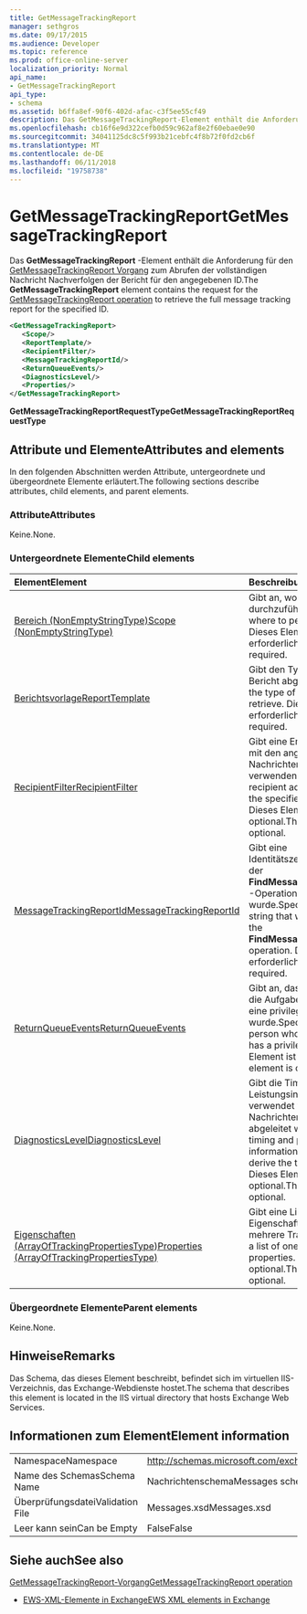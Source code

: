```yaml
---
title: GetMessageTrackingReport
manager: sethgros
ms.date: 09/17/2015
ms.audience: Developer
ms.topic: reference
ms.prod: office-online-server
localization_priority: Normal
api_name:
- GetMessageTrackingReport
api_type:
- schema
ms.assetid: b6ffa8ef-90f6-402d-afac-c3f5ee55cf49
description: Das GetMessageTrackingReport-Element enthält die Anforderung für den Vorgang GetMessageTrackingReport zum Abrufen der vollständigen Nachricht Nachverfolgen der Bericht für den angegebenen ID.
ms.openlocfilehash: cb16f6e9d322cefb0d59c962af8e2f60ebae0e90
ms.sourcegitcommit: 34041125dc8c5f993b21cebfc4f8b72f0fd2cb6f
ms.translationtype: MT
ms.contentlocale: de-DE
ms.lasthandoff: 06/11/2018
ms.locfileid: "19758738"
---
```

# <a name="getmessagetrackingreport"></a><span data-ttu-id="3c964-103">GetMessageTrackingReport</span><span class="sxs-lookup"><span data-stu-id="3c964-103">GetMessageTrackingReport</span></span>

<span data-ttu-id="3c964-104">Das **GetMessageTrackingReport** -Element enthält die Anforderung für den [GetMessageTrackingReport Vorgang](getmessagetrackingreport-operation.md) zum Abrufen der vollständigen Nachricht Nachverfolgen der Bericht für den angegebenen ID.</span><span class="sxs-lookup"><span data-stu-id="3c964-104">The **GetMessageTrackingReport** element contains the request for the [GetMessageTrackingReport operation](getmessagetrackingreport-operation.md) to retrieve the full message tracking report for the specified ID.</span></span> 
  
```XML
<GetMessageTrackingReport>
   <Scope/>
   <ReportTemplate/>
   <RecipientFilter/>
   <MessageTrackingReportId/>
   <ReturnQueueEvents/>
   <DiagnosticsLevel/>
   <Properties/>
</GetMessageTrackingReport>
```

 <span data-ttu-id="3c964-105">**GetMessageTrackingReportRequestType**</span><span class="sxs-lookup"><span data-stu-id="3c964-105">**GetMessageTrackingReportRequestType**</span></span>
## <a name="attributes-and-elements"></a><span data-ttu-id="3c964-106">Attribute und Elemente</span><span class="sxs-lookup"><span data-stu-id="3c964-106">Attributes and elements</span></span>

<span data-ttu-id="3c964-107">In den folgenden Abschnitten werden Attribute, untergeordnete und übergeordnete Elemente erläutert.</span><span class="sxs-lookup"><span data-stu-id="3c964-107">The following sections describe attributes, child elements, and parent elements.</span></span>
  
### <a name="attributes"></a><span data-ttu-id="3c964-108">Attribute</span><span class="sxs-lookup"><span data-stu-id="3c964-108">Attributes</span></span>

<span data-ttu-id="3c964-109">Keine.</span><span class="sxs-lookup"><span data-stu-id="3c964-109">None.</span></span>
  
### <a name="child-elements"></a><span data-ttu-id="3c964-110">Untergeordnete Elemente</span><span class="sxs-lookup"><span data-stu-id="3c964-110">Child elements</span></span>

|<span data-ttu-id="3c964-111">**Element**</span><span class="sxs-lookup"><span data-stu-id="3c964-111">**Element**</span></span>|<span data-ttu-id="3c964-112">**Beschreibung**</span><span class="sxs-lookup"><span data-stu-id="3c964-112">**Description**</span></span>|
|:-----|:-----|
|[<span data-ttu-id="3c964-113">Bereich (NonEmptyStringType)</span><span class="sxs-lookup"><span data-stu-id="3c964-113">Scope (NonEmptyStringType)</span></span>](scope-nonemptystringtype.md) <br/> |<span data-ttu-id="3c964-114">Gibt an, wo die Suche durchzuführen.</span><span class="sxs-lookup"><span data-stu-id="3c964-114">Specifies where to perform the search.</span></span> <span data-ttu-id="3c964-115">Dieses Element ist erforderlich.</span><span class="sxs-lookup"><span data-stu-id="3c964-115">This element is required.</span></span>  <br/> |
|[<span data-ttu-id="3c964-116">Berichtsvorlage</span><span class="sxs-lookup"><span data-stu-id="3c964-116">ReportTemplate</span></span>](reporttemplate.md) <br/> |<span data-ttu-id="3c964-117">Gibt den Typ der laufenden Bericht abgerufen.</span><span class="sxs-lookup"><span data-stu-id="3c964-117">Specifies the type of tracking report to retrieve.</span></span> <span data-ttu-id="3c964-118">Dieses Element ist erforderlich.</span><span class="sxs-lookup"><span data-stu-id="3c964-118">This element is required.</span></span>  <br/> |
|[<span data-ttu-id="3c964-119">RecipientFilter</span><span class="sxs-lookup"><span data-stu-id="3c964-119">RecipientFilter</span></span>](recipientfilter.md) <br/> |<span data-ttu-id="3c964-120">Gibt eine Empfängeradresse mit den angegebenen Nachrichtenverfolgungsbericht verwenden.</span><span class="sxs-lookup"><span data-stu-id="3c964-120">Specifies a recipient address to use with the specified tracking report.</span></span> <span data-ttu-id="3c964-121">Dieses Element ist optional.</span><span class="sxs-lookup"><span data-stu-id="3c964-121">This element is optional.</span></span>  <br/> |
|[<span data-ttu-id="3c964-122">MessageTrackingReportId</span><span class="sxs-lookup"><span data-stu-id="3c964-122">MessageTrackingReportId</span></span>](messagetrackingreportid.md) <br/> |<span data-ttu-id="3c964-123">Gibt eine Identitätszeichenfolge, die aus der **FindMessageTrackingReport** -Operation abgerufen wurde.</span><span class="sxs-lookup"><span data-stu-id="3c964-123">Specifies an identity string that was obtained from the **FindMessageTrackingReport** operation.</span></span> <span data-ttu-id="3c964-124">Dieses Element ist erforderlich.</span><span class="sxs-lookup"><span data-stu-id="3c964-124">This element is required.</span></span>  <br/> |
|[<span data-ttu-id="3c964-125">ReturnQueueEvents</span><span class="sxs-lookup"><span data-stu-id="3c964-125">ReturnQueueEvents</span></span>](returnqueueevents.md) <br/> |<span data-ttu-id="3c964-126">Gibt an, dass die Person, die die Aufgabe ausgeführt wird, eine privilegierte Rolle wurde.</span><span class="sxs-lookup"><span data-stu-id="3c964-126">Specifies that the person who is running the task has a privileged role.</span></span> <span data-ttu-id="3c964-127">Dieses Element ist optional.</span><span class="sxs-lookup"><span data-stu-id="3c964-127">This element is optional.</span></span>  <br/> |
|[<span data-ttu-id="3c964-128">DiagnosticsLevel</span><span class="sxs-lookup"><span data-stu-id="3c964-128">DiagnosticsLevel</span></span>](diagnosticslevel.md) <br/> |<span data-ttu-id="3c964-129">Gibt die Timing und Leistungsinformationen, die verwendet wird, um den Nachrichtenverfolgungsbericht abgeleitet werden.</span><span class="sxs-lookup"><span data-stu-id="3c964-129">Specifies timing and performance information that will be used to derive the tracking report.</span></span> <span data-ttu-id="3c964-130">Dieses Element ist optional.</span><span class="sxs-lookup"><span data-stu-id="3c964-130">This element is optional.</span></span>  <br/> |
|[<span data-ttu-id="3c964-131">Eigenschaften (ArrayOfTrackingPropertiesType)</span><span class="sxs-lookup"><span data-stu-id="3c964-131">Properties (ArrayOfTrackingPropertiesType)</span></span>](properties-arrayoftrackingpropertiestype.md) <br/> |<span data-ttu-id="3c964-132">Gibt eine Liste der Eigenschaften für eine oder mehrere Tracking an.</span><span class="sxs-lookup"><span data-stu-id="3c964-132">Specifies a list of one or more tracking properties.</span></span> <span data-ttu-id="3c964-133">Dieses Element ist optional.</span><span class="sxs-lookup"><span data-stu-id="3c964-133">This element is optional.</span></span>  <br/> |
   
### <a name="parent-elements"></a><span data-ttu-id="3c964-134">Übergeordnete Elemente</span><span class="sxs-lookup"><span data-stu-id="3c964-134">Parent elements</span></span>

<span data-ttu-id="3c964-135">Keine.</span><span class="sxs-lookup"><span data-stu-id="3c964-135">None.</span></span>
  
## <a name="remarks"></a><span data-ttu-id="3c964-136">Hinweise</span><span class="sxs-lookup"><span data-stu-id="3c964-136">Remarks</span></span>

<span data-ttu-id="3c964-137">Das Schema, das dieses Element beschreibt, befindet sich im virtuellen IIS-Verzeichnis, das Exchange-Webdienste hostet.</span><span class="sxs-lookup"><span data-stu-id="3c964-137">The schema that describes this element is located in the IIS virtual directory that hosts Exchange Web Services.</span></span>
  
## <a name="element-information"></a><span data-ttu-id="3c964-138">Informationen zum Element</span><span class="sxs-lookup"><span data-stu-id="3c964-138">Element information</span></span>

|||
|:-----|:-----|
|<span data-ttu-id="3c964-139">Namespace</span><span class="sxs-lookup"><span data-stu-id="3c964-139">Namespace</span></span>  <br/> |http://schemas.microsoft.com/exchange/services/2006/messages  <br/> |
|<span data-ttu-id="3c964-140">Name des Schemas</span><span class="sxs-lookup"><span data-stu-id="3c964-140">Schema Name</span></span>  <br/> |<span data-ttu-id="3c964-141">Nachrichtenschema</span><span class="sxs-lookup"><span data-stu-id="3c964-141">Messages schema</span></span>  <br/> |
|<span data-ttu-id="3c964-142">Überprüfungsdatei</span><span class="sxs-lookup"><span data-stu-id="3c964-142">Validation File</span></span>  <br/> |<span data-ttu-id="3c964-143">Messages.xsd</span><span class="sxs-lookup"><span data-stu-id="3c964-143">Messages.xsd</span></span>  <br/> |
|<span data-ttu-id="3c964-144">Leer kann sein</span><span class="sxs-lookup"><span data-stu-id="3c964-144">Can be Empty</span></span>  <br/> |<span data-ttu-id="3c964-145">False</span><span class="sxs-lookup"><span data-stu-id="3c964-145">False</span></span>  <br/> |
   
## <a name="see-also"></a><span data-ttu-id="3c964-146">Siehe auch</span><span class="sxs-lookup"><span data-stu-id="3c964-146">See also</span></span>



[<span data-ttu-id="3c964-147">GetMessageTrackingReport-Vorgang</span><span class="sxs-lookup"><span data-stu-id="3c964-147">GetMessageTrackingReport operation</span></span>](getmessagetrackingreport-operation.md)


- [<span data-ttu-id="3c964-148">EWS-XML-Elemente in Exchange</span><span class="sxs-lookup"><span data-stu-id="3c964-148">EWS XML elements in Exchange</span></span>](ews-xml-elements-in-exchange.md)

